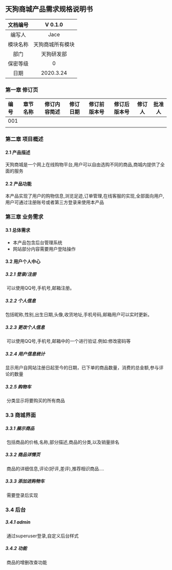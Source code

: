

## 天狗商城产品需求规格说明书

| 文档编号 |     V 0.1.0      |
| :------: | :--------------: |
|  编写人  |       Jace       |
| 模块名称 | 天狗商城所有模块 |
|   部门   |    天狗研发部    |
| 保密等级 |        0         |
|   日期   |    2020.3.24     |

### 第一章 修订页

| 编号 | 章节名称 | 修订内容简述 | 修订日期 | 修订前版本号 | 修订后版本号 | 修订人 | 批准人 |
| :--- | :------- | ------------ | -------- | ------------ | ------------ | ------ | ------ |
| 001  |          |              |          |              |              |        |        |
|      |          |              |          |              |              |        |        |

### 第二章 项目概述

#### 2.1 产品描述

​	天狗商城是一个网上在线购物平台,用户可以自由选购不同的商品,商城内提供了全面的服务

#### 2.2 产品功能

​	本产品实现了用户的购物信息,浏览足迹,订单管理,在线客服的实现,全部面向用户,用户可通过注册账号或者第三方登录来使用本产品

### 第三章 业务需求

#### 3.1 总体需求

 - 本产品包含后台管理系统
 - 网站部分内容需要用户登陆操作

#### 3.2 用户个人中心

##### 3.2.1 登录/注册

​	可以使用QQ号,手机号,邮箱注册。

##### 3.2.2 个人信息

​	包括昵称,性别,出生日期,头像,收货地址,手机号码,邮箱用户可以实时更新。

##### 3.2.3 更改个人信息

​	可以使用QQ号,手机号,邮箱中的一个进行验证.例如:修改密码等

##### 3.2.4 用户信息统计

​	显示用户自网站注册日起至今的日期，已下单的商品数量，消费的总金额,参与评论的数量

##### 3.2.5 购物车

​	分类显示将要购买的所有商品



### 3.3 商城界面

##### 3.3.1 展示商品

​	包括商品的价格,名称,部分描述,商品的分类,以及销量排名

##### 3.3.2  商品详情页

​	商品的详细信息,评论(好评,差评),推荐相识商品....

##### 3.3.3 添加进购物车

​	需要登录后实现



### 3.4 后台

##### 3.4.1 admin

​	通过superuser登录,自定义后台样式

##### 3.4.2 功能

​	商品的增删改查功能

































